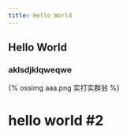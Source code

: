```yaml
---
title: Hello World
---
```


## Hello World

### aklsdjklqweqwe

{% ossimg aaa.png 实打实群翁 %}


# hello world #2
